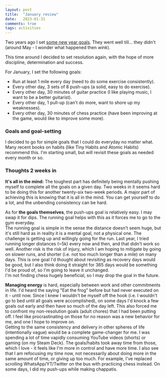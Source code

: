 ```yaml
---
layout: post
title:  "January review"
date:   2023-01-31
comments: true
tags: activities
---
```


Two years ago I set [some new year goals](https://www.ashwinmenon.com/posts/activities/2021-01-31-january-review/). They went well till... they didn't (around May - I wonder what happened then *wink*).

This time around I decided to set resolution again, with the hope of more discipline, determination and success.

For January, I set the following goals:

- Run at least 1 mile every day (need to do some exercise consistently).
- Every other day, 3 sets of 8 push-ups (a solid, easy to do exercise).
- Every other day, 30 minutes of guitar practice (I like playing music, I want to be a better guitarist).
- Every other day, 1 pull-up (can't do more, want to shore up my weaknesses).
- Every other day, 30 minutes of chess practice (have been improving at the game, would like to improve some more).

### Goals and goal-setting
I decided to go for simple goals that I could do everyday no matter what. Many recent books on habits (like Tiny Habits and Atomic Habits) recommend this.
I'm starting small, but will revisit these goals as needed every month or so.

### Thoughts 2 weeks in

**It's all in the mind:** The toughest part has definitely being mentally pushing myself to complete all the goals on a given day. Two weeks in it seems hard to be doing this for another twenty-six two-week periods. A major part of achieving this is knowing that it is all in the mind. You can get yourself to do a lot, and the unbending consistency can be hard.  

As for **the goals themselves**, the push-ups goal is relatively easy. I may swap it for dips. The running goal helps with this as it forces me to go to the gym everyday.  
The running goal is simple in the sense the distance doesn't seem huge, but it's still hard as in reality it is a mental goal, not a physical one. The challenge is getting up and willingly going for the run. Last year, I tried running longer distances (~5k) every now and then, and that didn't work so well. Another risk is the risk of injury, which I am hoping to mitigate by going on slower runs, and shorter (i.e. not too much longer than a mile) on many days. This is one goal I'd thought about revisiting as recovery days would be good, but I also think doing it straight for 365 days would be something I'd be proud of, so I'm going to leave it unchanged.  
I'm not finding chess hugely beneficial, so I may drop the goal in the future.  

**Managing energy** is hard, especially between work and other commitments in life. I'd heard the saying "Eat the frog" before but had never executed on it - until now. Since I knew I wouldn't be myself off the hook (i.e. I wouldn't go to bed until all goals were accomplished), on some days I'd knock a few goals out early and then have so much of the day left. This also forced me to confront my non-resolution goals (adult chores) that I had been putting off. I feel like procrastinating on those for no reason was a new behavior for me, and one I hope to improve on.  
Getting to the same consistency and delivery in other spheres of life (intentionally vague) would be a complete game-changer for me. I was spending a lot of time vapidly consuming YouTube videos (shorts) or gaming (on my Steam Deck). The goals/habits took away time from those, which I love - it feels like I'm more in control and have more time. I also see that I am refocusing my time now, not necessarily about doing more in the same amount of time, or giving up too much. For example, I've replaced scrolling WhatsApp/YT/Twitter on the bus with practicing chess instead. On some days, I did my push-ups while making chappatis.  

<Pending further updates>

